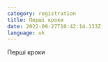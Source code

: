 ```yaml
---
category: registration
title: Перші кроки
date: 2022-09-27T10:42:14.133Z
language: uk
---
```

Перші кроки